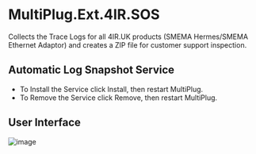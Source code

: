 # MultiPlug.Ext.4IR.SOS
Collects the Trace Logs for all 4IR.UK products (SMEMA Hermes/SMEMA Ethernet Adaptor) and creates a ZIP file for customer support inspection.

## Automatic Log Snapshot Service
* To Install the Service click Install, then restart MultiPlug.
* To Remove the Service click Remove, then restart MultiPlug.

## User Interface
![image](https://github.com/Industry4/MultiPlug.Ext.4IR.SOS/assets/14904422/3d5351d9-ef06-4f0f-aaf2-415349208a68)

